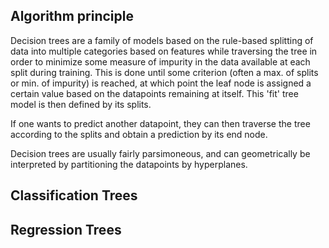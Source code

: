 
## Algorithm principle
Decision trees are a family of models based on the rule-based splitting of data into multiple categories based on features while traversing the tree in order to minimize some measure of impurity in the data available at each split during training. This is done until some criterion (often a max. of splits or min. of impurity) is reached, at which point the leaf node is assigned a certain value based on the datapoints remaining at itself. This 'fit' tree model is then defined by its splits. 

If one wants to predict another datapoint, they can then traverse the tree according to the splits and obtain a prediction by its end node.


Decision trees are usually fairly parsimoneous, and can geometrically be interpreted by partitioning the datapoints by hyperplanes.

## Classification Trees

## Regression Trees
